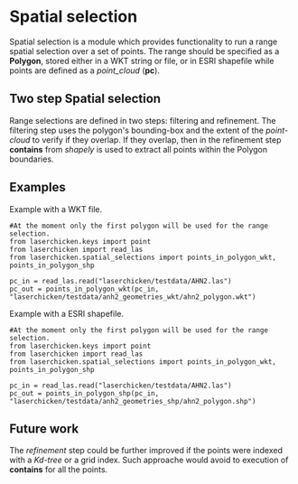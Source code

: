 # Spatial selection

Spatial selection is a module which provides functionality to run a range spatial selection over a set of points. The range should be specified as a **Polygon**, stored either in a WKT string or file, or in ESRI shapefile while points are defined as a *point_cloud* (**pc**).

## Two step Spatial selection

Range selections are defined in two steps: filtering and refinement. The filtering step uses the polygon's bounding-box and the extent of the *point-cloud* to verify if they overlap. If they overlap, then in the refinement step **contains** from *shapely* is used to extract all points within the Polygon boundaries. 

## Examples

Example with a WKT file.
```
#At the moment only the first polygon will be used for the range selection.
from laserchicken.keys import point
from laserchicken import read_las
from laserchicken.spatial_selections import points_in_polygon_wkt, points_in_polygon_shp

pc_in = read_las.read("laserchicken/testdata/AHN2.las")
pc_out = points_in_polygon_wkt(pc_in, "laserchicken/testdata/anh2_geometries_wkt/ahn2_polygon.wkt")
```

Example with a ESRI shapefile.
```
#At the moment only the first polygon will be used for the range selection.
from laserchicken.keys import point
from laserchicken import read_las
from laserchicken.spatial_selections import points_in_polygon_wkt, points_in_polygon_shp

pc_in = read_las.read("laserchicken/testdata/AHN2.las")
pc_out = points_in_polygon_shp(pc_in, "laserchicken/testdata/anh2_geometries_shp/ahn2_polygon.shp")
```

## Future work
The *refinement* step could be further improved if the points were indexed with a *Kd-tree* or a grid index. Such approache would avoid to execution of **contains** for all the points.
